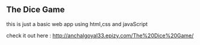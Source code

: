  
## The Dice Game

this is just a basic web app using html,css and javaScript

check it out here : http://anchalgoyal33.epizy.com/The%20Dice%20Game/
